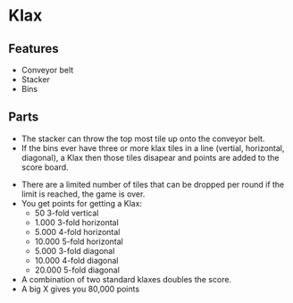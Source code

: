 Klax
====

Features
--------
- Conveyor belt
- Stacker
- Bins

Parts
-----
<!-- - Klax tiles move down the conveyor belt in the lane that it's in. -->
<!-- - Once they reach the bottom, if the stacker is in the same lane, they are put on the stacker -->
<!-- - The stacker can move left and right along the lanes. -->
<!-- - The stacker can drop the last caught tile onto the bin lane it is currently over. -->
- The stacker can throw the top most tile up onto the conveyor belt.
- If the bins ever have three or more klax tiles in a line (vertial, horizontal, diagonal), a Klax then those tiles disapear and points are added to the score board.
<!-- - If a klax reaches the bottom of the conveyor belt and the stacker isn't there, it is dropped from play. -->
- There are a limited number of tiles that can be dropped per round if the limit is reached, the game is over.
- You get points for getting a Klax:
    - 50 	    3-fold vertical
    - 1.000 	3-fold horizontal
    - 5.000 	4-fold horizontal
    - 10.000 	5-fold horizontal
    - 5.000 	3-fold diagonal
    - 10.000 	4-fold diagonal
    - 20.000 	5-fold diagonal 
- A combination of two standard klaxes doubles the score.
- A big X gives you 80,000 points